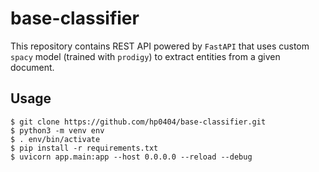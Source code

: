 # base-classifier

This repository contains REST API powered by `FastAPI` that
uses custom `spacy` model (trained with `prodigy`) to extract entities
from a given document.  

## Usage
```console
$ git clone https://github.com/hp0404/base-classifier.git
$ python3 -m venv env
$ . env/bin/activate
$ pip install -r requirements.txt
$ uvicorn app.main:app --host 0.0.0.0 --reload --debug
```